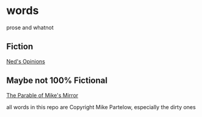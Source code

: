 # words
prose and whatnot

## Fiction

[Ned's Opinions](neds_opinions.md)

## Maybe not 100% Fictional

[The Parable of Mike's Mirror](the_parable_of_mikes_mirror.md)

all words in this repo are Copyright Mike Partelow, especially the dirty ones
